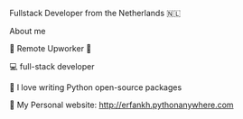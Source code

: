 
Fullstack Developer from the Netherlands 🇳🇱 

About me

💼 Remote Upworker 💼

💻 full-stack developer
  
💬 I love writing Python open-source packages

💬 My Personal website: http://erfankh.pythonanywhere.com


